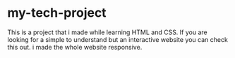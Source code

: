 # my-tech-project
This is a project that i made while learning HTML and CSS. If you are looking for a simple to understand but an interactive website you can check this out. i made the whole website responsive. 
